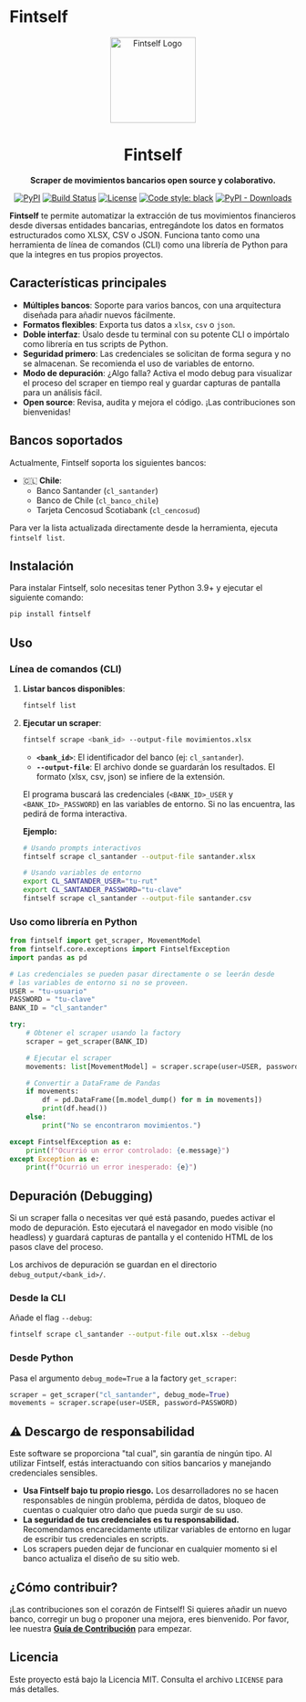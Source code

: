 # Fintself

<div align="center">
  <!-- Reemplaza esta URL con la de tu logo -->
  <img src="URL_A_TU_LOGO_AQUI" alt="Fintself Logo" width="150"/>
  <h1>Fintself</h1>
  <p><strong>Scraper de movimientos bancarios open source y colaborativo.</strong></p>
  
  <p>
    <a href="https://pypi.org/project/fintself/"><img alt="PyPI" src="https://img.shields.io/pypi/v/fintself.svg"></a>
    <a href="https://github.com/fintself/fintself/actions/workflows/release.yml"><img alt="Build Status" src="https://github.com/fintself/fintself/actions/workflows/release.yml/badge.svg"></a>
    <a href="https://github.com/fintself/fintself/blob/main/LICENSE"><img alt="License" src="https://img.shields.io/pypi/l/fintself.svg"></a>
    <a href="https://github.com/psf/black"><img alt="Code style: black" src="https://img.shields.io/badge/code%20style-black-000000.svg"></a>
    <a href="https://pypistats.org/packages/fintself"><img alt="PyPI - Downloads" src="https://img.shields.io/pypi/dm/fintself"></a>
  </p>
</div>

**Fintself** te permite automatizar la extracción de tus movimientos financieros desde diversas entidades bancarias, entregándote los datos en formatos estructurados como XLSX, CSV o JSON. Funciona tanto como una herramienta de línea de comandos (CLI) como una librería de Python para que la integres en tus propios proyectos.

## Características principales

- **Múltiples bancos**: Soporte para varios bancos, con una arquitectura diseñada para añadir nuevos fácilmente.
- **Formatos flexibles**: Exporta tus datos a `xlsx`, `csv` o `json`.
- **Doble interfaz**: Úsalo desde tu terminal con su potente CLI o impórtalo como librería en tus scripts de Python.
- **Seguridad primero**: Las credenciales se solicitan de forma segura y no se almacenan. Se recomienda el uso de variables de entorno.
- **Modo de depuración**: ¿Algo falla? Activa el modo debug para visualizar el proceso del scraper en tiempo real y guardar capturas de pantalla para un análisis fácil.
- **Open source**: Revisa, audita y mejora el código. ¡Las contribuciones son bienvenidas!

## Bancos soportados

Actualmente, Fintself soporta los siguientes bancos:

- 🇨🇱 **Chile**:
  - Banco Santander (`cl_santander`)
  - Banco de Chile (`cl_banco_chile`)
  - Tarjeta Cencosud Scotiabank (`cl_cencosud`)

Para ver la lista actualizada directamente desde la herramienta, ejecuta `fintself list`.

## Instalación

Para instalar Fintself, solo necesitas tener Python 3.9+ y ejecutar el siguiente comando:

```bash
pip install fintself
```

## Uso

### Línea de comandos (CLI)

1.  **Listar bancos disponibles**:

    ```bash
    fintself list
    ```

2.  **Ejecutar un scraper**:

    ```bash
    fintself scrape <bank_id> --output-file movimientos.xlsx
    ```

    - **`<bank_id>`**: El identificador del banco (ej: `cl_santander`).
    - **`--output-file`**: El archivo donde se guardarán los resultados. El formato (xlsx, csv, json) se infiere de la extensión.

    El programa buscará las credenciales (`<BANK_ID>_USER` y `<BANK_ID>_PASSWORD`) en las variables de entorno. Si no las encuentra, las pedirá de forma interactiva.

    **Ejemplo:**

    ```bash
    # Usando prompts interactivos
    fintself scrape cl_santander --output-file santander.xlsx

    # Usando variables de entorno
    export CL_SANTANDER_USER="tu-rut"
    export CL_SANTANDER_PASSWORD="tu-clave"
    fintself scrape cl_santander --output-file santander.csv
    ```

### Uso como librería en Python

```python
from fintself import get_scraper, MovementModel
from fintself.core.exceptions import FintselfException
import pandas as pd

# Las credenciales se pueden pasar directamente o se leerán desde
# las variables de entorno si no se proveen.
USER = "tu-usuario"
PASSWORD = "tu-clave"
BANK_ID = "cl_santander"

try:
    # Obtener el scraper usando la factory
    scraper = get_scraper(BANK_ID)

    # Ejecutar el scraper
    movements: list[MovementModel] = scraper.scrape(user=USER, password=PASSWORD)

    # Convertir a DataFrame de Pandas
    if movements:
        df = pd.DataFrame([m.model_dump() for m in movements])
        print(df.head())
    else:
        print("No se encontraron movimientos.")

except FintselfException as e:
    print(f"Ocurrió un error controlado: {e.message}")
except Exception as e:
    print(f"Ocurrió un error inesperado: {e}")

```

## Depuración (Debugging)

Si un scraper falla o necesitas ver qué está pasando, puedes activar el modo de depuración. Esto ejecutará el navegador en modo visible (no headless) y guardará capturas de pantalla y el contenido HTML de los pasos clave del proceso.

Los archivos de depuración se guardan en el directorio `debug_output/<bank_id>/`.

### Desde la CLI

Añade el flag `--debug`:

```bash
fintself scrape cl_santander --output-file out.xlsx --debug
```

### Desde Python

Pasa el argumento `debug_mode=True` a la factory `get_scraper`:

```python
scraper = get_scraper("cl_santander", debug_mode=True)
movements = scraper.scrape(user=USER, password=PASSWORD)
```

## ⚠️ Descargo de responsabilidad

Este software se proporciona "tal cual", sin garantía de ningún tipo. Al utilizar Fintself, estás interactuando con sitios bancarios y manejando credenciales sensibles.

- **Usa Fintself bajo tu propio riesgo.** Los desarrolladores no se hacen responsables de ningún problema, pérdida de datos, bloqueo de cuentas o cualquier otro daño que pueda surgir de su uso.
- **La seguridad de tus credenciales es tu responsabilidad.** Recomendamos encarecidamente utilizar variables de entorno en lugar de escribir tus credenciales en scripts.
- Los scrapers pueden dejar de funcionar en cualquier momento si el banco actualiza el diseño de su sitio web.

## ¿Cómo contribuir?

¡Las contribuciones son el corazón de Fintself! Si quieres añadir un nuevo banco, corregir un bug o proponer una mejora, eres bienvenido. Por favor, lee nuestra [**Guía de Contribución**](CONTRIBUTING.md) para empezar.

## Licencia

Este proyecto está bajo la Licencia MIT. Consulta el archivo `LICENSE` para más detalles.
